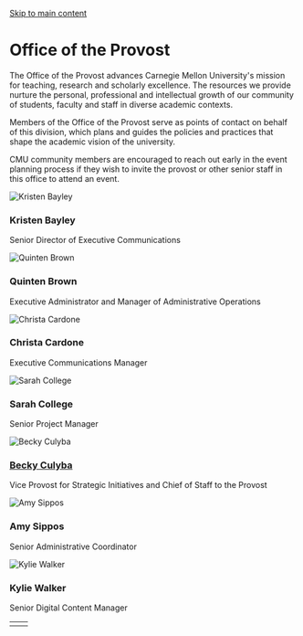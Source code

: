 [Skip to main content](https://www.cmu.edu/leadership/the-provost/provost-office#main-content)

# Office of the Provost

The Office of the Provost advances Carnegie Mellon University's mission for teaching, research and scholarly excellence. The resources we provide nurture the personal, professional and intellectual growth of our community of students, faculty and staff in diverse academic contexts.

Members of the Office of the Provost serve as points of contact on behalf of this division, which plans and guides the policies and practices that shape the academic vision of the university.

CMU community members are encouraged to reach out early in the event planning process if they wish to invite the provost or other senior staff in this office to attend an event.

![Kristen Bayley](https://www.cmu.edu/sites/default/files/inline-images/bayley-600x600-min.jpeg)

### Kristen Bayley

Senior Director of Executive Communications

![Quinten Brown](https://www.cmu.edu/sites/default/files/inline-images/brown-600x600-min.jpg)

### Quinten Brown

Executive Administrator and Manager of Administrative Operations

![Christa Cardone](https://www.cmu.edu/sites/default/files/inline-images/cardone-600x600-min.jpg)

### Christa Cardone

Executive Communications Manager

![Sarah College](https://www.cmu.edu/sites/default/files/inline-images/college-600x600-min.jpg)

### Sarah College

Senior Project Manager

![Becky Culyba](https://www.cmu.edu/sites/default/files/inline-images/culyba-600x600-min.jpg)

### [Becky Culyba](https://www.cmu.edu/leadership/the-provost/academic-leadership/culyba-bio)

Vice Provost for Strategic Initiatives and Chief of Staff to the Provost

![Amy Sippos](https://www.cmu.edu/sites/default/files/inline-images/sippos-600x600.jpg)

### Amy Sippos

Senior Administrative Coordinator

![Kylie Walker](https://www.cmu.edu/sites/default/files/inline-images/walker-600x600-min.jpg)

### Kylie Walker

Senior Digital Content Manager

|     |     |
| --- | --- |
|  |  |
